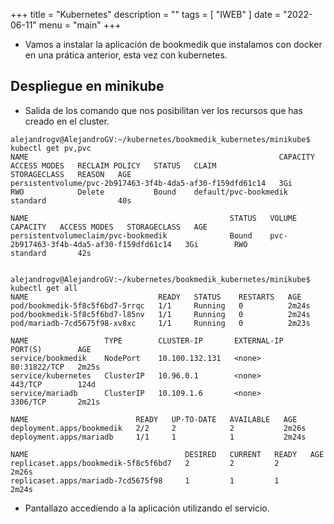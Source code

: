 +++
title = "Kubernetes"
description = ""
tags = [
    "IWEB"
]
date = "2022-06-11"
menu = "main"
+++

* Vamos a instalar la aplicación de bookmedik que instalamos con docker en una prática anterior, esta vez con kubernetes.

## Despliegue en minikube

* Salida de los comando que nos posibilitan ver los recursos que has creado en el cluster.

~~~
alejandrogv@AlejandroGV:~/kubernetes/bookmedik_kubernetes/minikube$ kubectl get pv,pvc
NAME                                                        CAPACITY   ACCESS MODES   RECLAIM POLICY   STATUS   CLAIM                              STORAGECLASS   REASON   AGE
persistentvolume/pvc-2b917463-3f4b-4da5-af30-f159dfd61c14   3Gi        RWO            Delete           Bound    default/pvc-bookmedik              standard                40s

NAME                                             STATUS   VOLUME                                     CAPACITY   ACCESS MODES   STORAGECLASS   AGE
persistentvolumeclaim/pvc-bookmedik              Bound    pvc-2b917463-3f4b-4da5-af30-f159dfd61c14   3Gi        RWO            standard       42s


alejandrogv@AlejandroGV:~/kubernetes/bookmedik_kubernetes/minikube$ kubectl get all
NAME                             READY   STATUS    RESTARTS   AGE
pod/bookmedik-5f8c5f6bd7-5rrqc   1/1     Running   0          2m24s
pod/bookmedik-5f8c5f6bd7-l85nv   1/1     Running   0          2m24s
pod/mariadb-7cd5675f98-xv8xc     1/1     Running   0          2m23s

NAME                 TYPE        CLUSTER-IP       EXTERNAL-IP   PORT(S)        AGE
service/bookmedik    NodePort    10.100.132.131   <none>        80:31822/TCP   2m25s
service/kubernetes   ClusterIP   10.96.0.1        <none>        443/TCP        124d
service/mariadb      ClusterIP   10.109.1.6       <none>        3306/TCP       2m21s

NAME                        READY   UP-TO-DATE   AVAILABLE   AGE
deployment.apps/bookmedik   2/2     2            2           2m26s
deployment.apps/mariadb     1/1     1            1           2m24s

NAME                                   DESIRED   CURRENT   READY   AGE
replicaset.apps/bookmedik-5f8c5f6bd7   2         2         2       2m26s
replicaset.apps/mariadb-7cd5675f98     1         1         1       2m24s
~~~

* Pantallazo accediendo a la aplicación utilizando el servicio.

